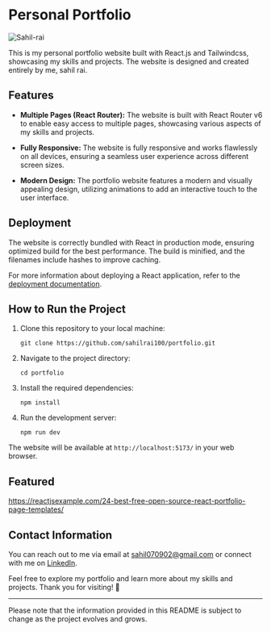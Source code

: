 # Personal Portfolio

<!-- Sahil-Portfolio -->

![Sahil-rai](https://github.com/sahilrai100/portfolio/Assets/118264222/a01b51ac-3908-4f70-9a02-5fdaecf570fc)

This is my personal portfolio website built with React.js and Tailwindcss, showcasing my skills and projects. The website is designed and created entirely by me, sahil rai.

## Features

- **Multiple Pages (React Router):** The website is built with React Router v6 to enable easy access to multiple pages, showcasing various aspects of my skills and projects.

- **Fully Responsive:** The website is fully responsive and works flawlessly on all devices, ensuring a seamless user experience across different screen sizes.

- **Modern Design:** The portfolio website features a modern and visually appealing design, utilizing animations to add an interactive touch to the user interface.

## Deployment

The website is correctly bundled with React in production mode, ensuring optimized build for the best performance. The build is minified, and the filenames include hashes to improve caching.

For more information about deploying a React application, refer to the [deployment documentation](https://facebook.github.io/create-react-app/docs/deployment).

## How to Run the Project

1. Clone this repository to your local machine:
   ```
   git clone https://github.com/sahilrai100/portfolio.git
   ```

2. Navigate to the project directory:
   ```
   cd portfolio
   ```

3. Install the required dependencies:
   ```
   npm install
   ```

4. Run the development server:
   ```
   npm run dev
   ```

The website will be available at `http://localhost:5173/` in your web browser.

## Featured 

https://reactjsexample.com/24-best-free-open-source-react-portfolio-page-templates/

## Contact Information

You can reach out to me via email at [sahil070902@gmail.com](mailto:sahil070902@gmail.com) or connect with me on [LinkedIn](https://www.linkedin.com/in/sahil-rai-495baa239//).

Feel free to explore my portfolio and learn more about my skills and projects. Thank you for visiting! 🙏

---

Please note that the information provided in this README is subject to change as the project evolves and grows.
